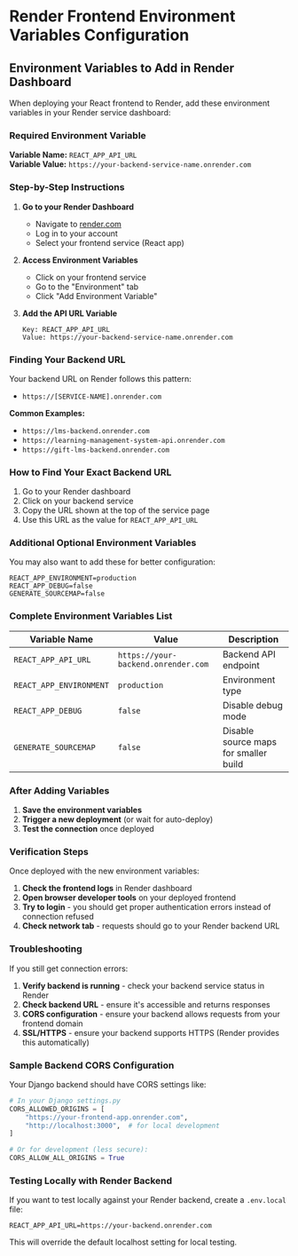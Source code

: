 # Render Frontend Environment Variables Configuration

## Environment Variables to Add in Render Dashboard

When deploying your React frontend to Render, add these environment variables in your Render service dashboard:

### Required Environment Variable

**Variable Name:** `REACT_APP_API_URL`  
**Variable Value:** `https://your-backend-service-name.onrender.com`

### Step-by-Step Instructions

1. **Go to your Render Dashboard**
   - Navigate to [render.com](https://render.com)
   - Log in to your account
   - Select your frontend service (React app)

2. **Access Environment Variables**
   - Click on your frontend service
   - Go to the "Environment" tab
   - Click "Add Environment Variable"

3. **Add the API URL Variable**
   ```
   Key: REACT_APP_API_URL
   Value: https://your-backend-service-name.onrender.com
   ```

### Finding Your Backend URL

Your backend URL on Render follows this pattern:
- `https://[SERVICE-NAME].onrender.com`

**Common Examples:**
- `https://lms-backend.onrender.com`
- `https://learning-management-system-api.onrender.com`
- `https://gift-lms-backend.onrender.com`

### How to Find Your Exact Backend URL

1. Go to your Render dashboard
2. Click on your backend service
3. Copy the URL shown at the top of the service page
4. Use this URL as the value for `REACT_APP_API_URL`

### Additional Optional Environment Variables

You may also want to add these for better configuration:

```
REACT_APP_ENVIRONMENT=production
REACT_APP_DEBUG=false
GENERATE_SOURCEMAP=false
```

### Complete Environment Variables List

| Variable Name | Value | Description |
|---------------|-------|-------------|
| `REACT_APP_API_URL` | `https://your-backend.onrender.com` | Backend API endpoint |
| `REACT_APP_ENVIRONMENT` | `production` | Environment type |
| `REACT_APP_DEBUG` | `false` | Disable debug mode |
| `GENERATE_SOURCEMAP` | `false` | Disable source maps for smaller build |

### After Adding Variables

1. **Save the environment variables**
2. **Trigger a new deployment** (or wait for auto-deploy)
3. **Test the connection** once deployed

### Verification Steps

Once deployed with the new environment variables:

1. **Check the frontend logs** in Render dashboard
2. **Open browser developer tools** on your deployed frontend
3. **Try to login** - you should get proper authentication errors instead of connection refused
4. **Check network tab** - requests should go to your Render backend URL

### Troubleshooting

If you still get connection errors:

1. **Verify backend is running** - check your backend service status in Render
2. **Check backend URL** - ensure it's accessible and returns responses
3. **CORS configuration** - ensure your backend allows requests from your frontend domain
4. **SSL/HTTPS** - ensure your backend supports HTTPS (Render provides this automatically)

### Sample Backend CORS Configuration

Your Django backend should have CORS settings like:

```python
# In your Django settings.py
CORS_ALLOWED_ORIGINS = [
    "https://your-frontend-app.onrender.com",
    "http://localhost:3000",  # for local development
]

# Or for development (less secure):
CORS_ALLOW_ALL_ORIGINS = True
```

### Testing Locally with Render Backend

If you want to test locally against your Render backend, create a `.env.local` file:

```
REACT_APP_API_URL=https://your-backend.onrender.com
```

This will override the default localhost setting for local testing.